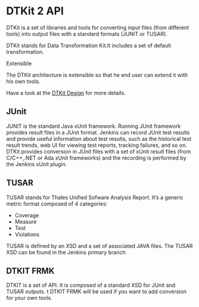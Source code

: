 # DTKit 2 API

DTKit is a set of libraries and tools for converting input files (from different tools) into output files with a standard formats (JUNIT or TUSAR).

DTKit stands for Data Transformation Kit.It includes a set of default transformation.

Extensible

The DTKit architecture is extensible so that he end user can extend it with his own tools.

Have a look at the [DTKit Design](https://github.com/jenkinsci/dtkit-plugin/tree/master/dtkit/design/README.md) for more details.

## JUnit

JUNIT is the standard Java xUnit framework. Running JUnit framework provides result files in a JUnit format. Jenkins can record JUnit test results and provide useful information about test results, such as the historical test result trends, web UI for viewing test reports, tracking failures, and so on.
DTKit provides conversion in JUnit files with a set of xUnit result files (from C/C++,.NET or Ada xUnit frameworks) and the recording is performed by the Jenkins xUnit plugin.

## TUSAR

TUSAR stands for Thales Unified Sofware Analysis Report.
It’s a generic metric format composed of 4 categories:

* Coverage
* Measure
* Test
* Violations

TUSAR is defined by an XSD and a set of associated JAVA files.
The TUSAR XSD can be found in the Jenkins primary branch

## DTKIT FRMK

DTKIT is a set of API. It is composed of a standard XSD for JUnit and TUSAR outputs.
t 
DTKIT FRMK will be used if you want to add conversion for your own tools.
